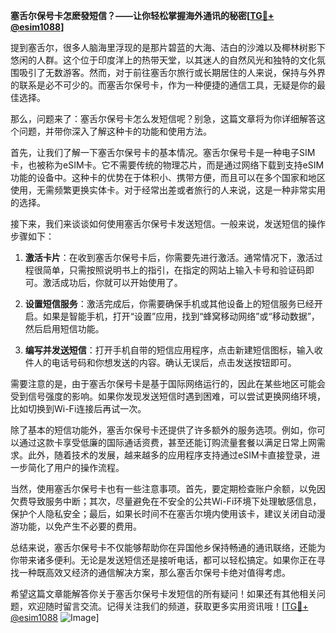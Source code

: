 **塞舌尔保号卡怎麽發短信？——让你轻松掌握海外通讯的秘密[[TG💪+ @esim1088](https://t.me/s/esim1088)]**

提到塞舌尔，很多人脑海里浮现的是那片碧蓝的大海、洁白的沙滩以及椰林树影下悠闲的人群。这个位于印度洋上的热带天堂，以其迷人的自然风光和独特的文化氛围吸引了无数游客。然而，对于前往塞舌尔旅行或长期居住的人来说，保持与外界的联系是必不可少的。而塞舌尔保号卡，作为一种便捷的通信工具，无疑是你的最佳选择。

那么，问题来了：塞舌尔保号卡怎么发短信呢？别急，这篇文章将为你详细解答这个问题，并带你深入了解这种卡的功能和使用方法。

首先，让我们了解一下塞舌尔保号卡的基本情况。塞舌尔保号卡是一种电子SIM卡，也被称为eSIM卡。它不需要传统的物理芯片，而是通过网络下载到支持eSIM功能的设备中。这种卡的优势在于体积小、携带方便，而且可以在多个国家和地区使用，无需频繁更换实体卡。对于经常出差或者旅行的人来说，这是一种非常实用的选择。

接下来，我们来谈谈如何使用塞舌尔保号卡发送短信。一般来说，发送短信的操作步骤如下：

1. **激活卡片**：在收到塞舌尔保号卡后，你需要先进行激活。通常情况下，激活过程很简单，只需按照说明书上的指引，在指定的网站上输入卡号和验证码即可。激活成功后，你就可以开始使用了。

2. **设置短信服务**：激活完成后，你需要确保手机或其他设备上的短信服务已经开启。如果是智能手机，打开“设置”应用，找到“蜂窝移动网络”或“移动数据”，然后启用短信功能。

3. **编写并发送短信**：打开手机自带的短信应用程序，点击新建短信图标，输入收件人的电话号码和你想发送的内容。确认无误后，点击发送按钮即可。

需要注意的是，由于塞舌尔保号卡是基于国际网络运行的，因此在某些地区可能会受到信号强度的影响。如果你发现发送短信时遇到困难，可以尝试更换网络环境，比如切换到Wi-Fi连接后再试一次。

除了基本的短信功能外，塞舌尔保号卡还提供了许多额外的服务选项。例如，你可以通过这款卡享受低廉的国际通话资费，甚至还能订购流量套餐以满足日常上网需求。此外，随着技术的发展，越来越多的应用程序支持通过eSIM卡直接登录，进一步简化了用户的操作流程。

当然，使用塞舌尔保号卡也有一些注意事项。首先，要定期检查账户余额，以免因欠费导致服务中断；其次，尽量避免在不安全的公共Wi-Fi环境下处理敏感信息，保护个人隐私安全；最后，如果长时间不在塞舌尔境内使用该卡，建议关闭自动漫游功能，以免产生不必要的费用。

总结来说，塞舌尔保号卡不仅能够帮助你在异国他乡保持畅通的通讯联络，还能为你带来诸多便利。无论是发送短信还是接听电话，都可以轻松搞定。如果你正在寻找一种既高效又经济的通信解决方案，那么塞舌尔保号卡绝对值得考虑。

希望这篇文章能解答你关于塞舌尔保号卡发短信的所有疑问！如果还有其他相关问题，欢迎随时留言交流。记得关注我们的频道，获取更多实用资讯哦！[[TG💪+ @esim1088](https://t.me/s/esim1088) ![Image](https://i.postimg.cc/4NQfJmqS/Snipaste-2025-05-13-00-14-12.png)]